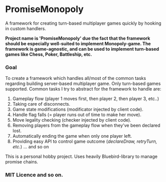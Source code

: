 # PromiseMonopoly

A framework for creating turn-based multiplayer games quickly by hooking in custom handlers.

**Project name is 'PromiseMonopoly' due the fact that the framework should be especially well-suited to implement Monopoly-game. The framework is game-agnostic, and can be used to implement turn-based games like Chess, Poker, Battleship, etc.**

### Goal

To create a framework which handles all/most of the common tasks regarding building server-based multiplayer game. 
Only turn-based games supported. Common tasks I try to abstract for the framework to handle are:

1. Gameplay flow (player 1 moves first, then player 2, then player 3, etc..)
2. Taking care of disconnects.
3. Game state modifications (modificator injected by client code).
4. Handle flag falls (= player runs out of time to make her move).
5. Move legality checking (checker injected by client code).
6. Removing players from the gameplay flow when they've been declared lost.
7. Automatically ending the game when only one player left.
7. Providing easy API to control game outcome (*declareDraw, retryTurn, etc.*)
... and so on

This is a personal hobby project. Uses heavily Bluebird-library to manage promise chains. 

### MIT Licence and so on.


